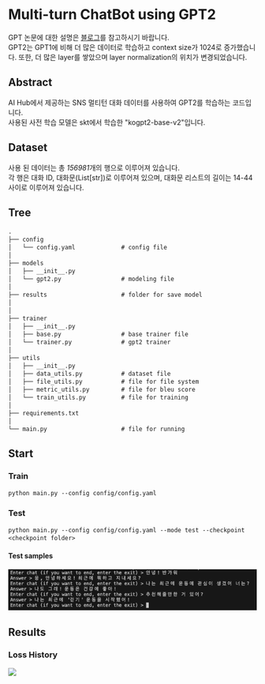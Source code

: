 # Multi-turn ChatBot using GPT2

GPT 논문에 대한 설명은 [블로그](https://velog.io/@khs0415p/paper-GPT-1)를 참고하시기 바랍니다.  
GPT2는 GPT1에 비해 더 많은 데이터로 학습하고 context size가 1024로 증가했습니다. 또한, 더 많은 layer를 쌓았으며 layer normalization의 위치가 변경되었습니다.

## Abstract

AI Hub에서 제공하는 SNS 멀티턴 대화 데이터를 사용하여 GPT2를 학습하는 코드입니다.  
사용된 사전 학습 모델은 skt에서 학습한 "kogpt2-base-v2"입니다.  

## Dataset

사용 된 데이터는 총 *156981*개의 행으로 이루어져 있습니다.  
각 행은 대화 ID, 대화문(List[str])로 이루어져 있으며, 대화문 리스트의 길이는 14-44 사이로 이루어져 있습니다.


## Tree

```
.
├── config
│   └── config.yaml             # config file
│
├── models
│   ├── __init__.py
│   └── gpt2.py                 # modeling file
│
├── results                     # folder for save model
│
│
├── trainer
│   ├── __init__.py
│   ├── base.py                 # base trainer file
│   └── trainer.py              # gpt2 trainer
│
├── utils
│   ├── __init__.py
│   ├── data_utils.py           # dataset file
│   ├── file_utils.py           # file for file system
│   ├── metric_utils.py         # file for bleu score
│   └── train_utils.py          # file for training
│
├── requirements.txt
│
└── main.py                     # file for running
```

## Start

### Train
```
python main.py --config config/config.yaml
```

### Test
```
python main.py --config config/config.yaml --mode test --checkpoint <checkpoint folder>
```

#### Test samples
<img src="assets/test.png" >

## Results

### Loss History

<img src="assets/result.png" >


